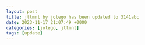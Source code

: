 ```yaml
---
layout: post
title: jttmnt by jotego has been updated to 3141abc
date: 2023-11-17 21:07:49 +0000
categories: [jotego, jttmnt]
tags: [update]
---
```


